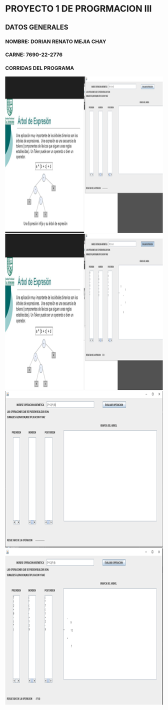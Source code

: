 # PROYECTO 1 DE PROGRMACION III


## DATOS GENERALES

### NOMBRE: DORIAN RENATO MEJIA CHAY
### CARNE: 7690-22-2776

### CORRIDAS DEL PROGRAMA
 <img src="https://github.com/DariusM28/PROYECTO_PROGRAIII/blob/main/PROYECTO%201%20PROGRAIII/1.png?raw=true"
    width="1000px" height="500px">
    <img src="https://github.com/DariusM28/PROYECTO_PROGRAIII/blob/main/PROYECTO%201%20PROGRAIII/2.png?raw=true"
    width="1000px" height="500px">
    <img src="https://github.com/DariusM28/PROYECTO_PROGRAIII/blob/main/PROYECTO%201%20PROGRAIII/3.png?raw=true"
    width="1000px" height="500px">
    <img src="https://github.com/DariusM28/PROYECTO_PROGRAIII/blob/main/PROYECTO%201%20PROGRAIII/4.png?raw=true"
    width="1000px" height="500px">
